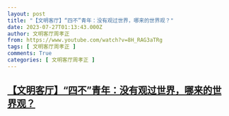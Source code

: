 ```yaml
---
layout: post
title: "【文明客厅】“四不”青年：没有观过世界，哪来的世界观？"
date: 2023-07-27T01:13:43.000Z
author: 文明客厅周孝正
from: https://www.youtube.com/watch?v=8H_RAG3aTRg
tags: [ 文明客厅周孝正 ]
comments: True
categories: [ 文明客厅周孝正 ]
---
```

<!--1690420423000-->
[【文明客厅】“四不”青年：没有观过世界，哪来的世界观？](https://www.youtube.com/watch?v=8H_RAG3aTRg)
------

<div>

</div>
